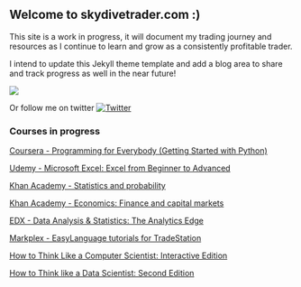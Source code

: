 ## Welcome to skydivetrader.com :)

This site is a work in progress, it will document my trading journey and resources as I continue to learn and grow as a consistently profitable trader.


I intend to update this Jekyll theme template and add a blog area to share and track progress as well in the near future!

![](https://purepng.com/public/uploads/thumbnail//man-skydiving-using-parachute-q18.png)

Or follow me on twitter [![Twitter](https://img.shields.io/twitter/follow/skydivetrader1?label=skydivetrader1&style=social)](https://twitter.com/skydivetrader1)

### Courses in progress

[Coursera - Programming for Everybody (Getting Started with Python)](https://www.coursera.org/learn/python/home/welcome)

[Udemy - Microsoft Excel: Excel from Beginner to Advanced](https://www.udemy.com/course/microsoft-excel-2013-from-beginner-to-advanced-and-beyond/learn/lecture/4752656#overview) 

[Khan Academy - Statistics and probability](https://www.khanacademy.org/math/statistics-probability) 

[Khan Academy - Economics: Finance and capital markets](https://www.khanacademy.org/economics-finance-domain/core-finance)

[EDX - Data Analysis & Statistics: The Analytics Edge](https://www.edx.org/course/the-analytics-edge)

[Markplex - EasyLanguage tutorials for TradeStation](https://markplex.com/free-tutorials/)

[How to Think Like a Computer Scientist: Interactive Edition](https://runestone.academy/runestone/books/published/thinkcspy/index.html)

[How to Think like a Data Scientist: Second Edition](https://runestone.academy/runestone/books/published/httlads/index.html)
